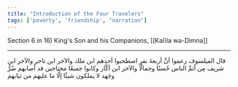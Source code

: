 ```yaml
---
title: "Introduction of the Four Travelers"
tags: ['poverty', 'friendship', "narration"]
---
```


 Section 6 in 16) King's Son and his Companions, [[Kalīla wa-Dimna]]

---
قال الفيلسوف زعموا أنَّ أربعةَ نفرٍ اصطحبوا أحدهم ابن ملك والآخر ابن تاجر والآخر ابن شريف مِن أتمِّ الناس حُسنًا وجمالًا والآخر ابن أكَّار وكانوا جميعًا محتاجين قد أصابهم ضُرٌّ وجَهد لا يملكون شيئًا إلَّا ما عليهم من ثيابهم
